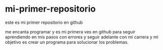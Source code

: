 # mi-primer-repositorio
este es mi primer repositorio en github

me encanta programar y es mi primera ves en github para seguir aprendiendo en mis pasos con errores y seguir adelante con mi carrera y mi objetivo es crear un programa para solucionar los problemas.
